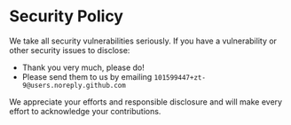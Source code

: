 # Security Policy

We take all security vulnerabilities seriously.
If you have a vulnerability or other security issues to disclose:

- Thank you very much, please do!
- Please send them to us by emailing `101599447+zt-9@users.noreply.github.com`

We appreciate your efforts and responsible disclosure and will make every effort to acknowledge your contributions.
